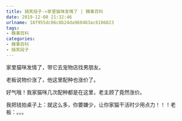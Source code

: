 ```yaml
---
title: 搞笑段子->家里猫咪发情了 | 糗事百科
date: 2019-12-08 21:32:46
urlname: 18f955dc06c8b24da960483ac6106823
tags: 
- 糗事百科
categories:
- 糗事百科
- 搞笑段子
---
```

家里猫咪发情了，带它去宠物店找男朋友。

老板说物价涨了，他这里配种也涨价了。

好气哦！我家猫咪几次配种都是在这里，老主顾了竟然涨价。

我把钱拍桌子上：就这么多，你要嫌少，让你家猫干活时少用点力！！！老板：。。。


